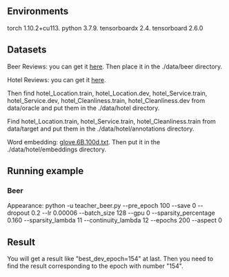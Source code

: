 
## Environments
torch 1.10.2+cu113. python 3.7.9. tensorboardx 2.4. tensorboard 2.6.0
## Datasets
Beer Reviews: you can get it [here](http://people.csail.mit.edu/taolei/beer/). Then place it in the ./data/beer directory.  

Hotel Reviews: you can get it [here](https://people.csail.mit.edu/yujia/files/r2a/data.zip). 

Then  find hotel_Location.train, hotel_Location.dev, hotel_Service.train, hotel_Service.dev, hotel_Cleanliness.train, hotel_Cleanliness.dev from data/oracle and put them in the ./data/hotel directory. 

Find hotel_Location.train, hotel_Service.train, hotel_Cleanliness.train from data/target and put them in the ./data/hotel/annotations directory.  


Word embedding: [glove.6B.100d.txt](https://nlp.stanford.edu/projects/glove/). Then put it in the ./data/hotel/embeddings directory.

## Running example
### Beer
Appearance: python -u teacher_beer.py --pre_epoch 100 --save 0 --dropout 0.2 --lr 0.00006 --batch_size 128 --gpu 0 --sparsity_percentage 0.160 --sparsity_lambda 11 --continuity_lambda 12 --epochs 200 --aspect 0





## Result
You will get a result like "best_dev_epoch=154" at last. Then you need to find the result corresponding to the epoch with number "154".  




